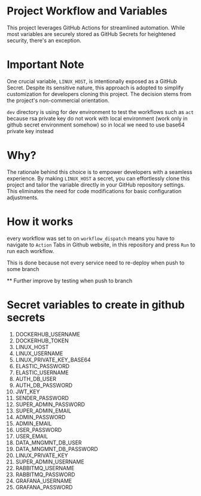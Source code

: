 # Project Workflow and Variables

This project leverages GitHub Actions for streamlined automation. While most variables are securely stored as GitHub Secrets for heightened security, there's an exception.

# Important Note

One crucial variable, `LINUX_HOST`, is intentionally exposed as a GitHub Secret. Despite its sensitive nature, this approach is adopted to simplify customization for developers cloning this project. The decision stems from the project's non-commercial orientation.

`dev` directory is using for dev environment to test the workflows such as `act` because rsa private key do not work with local environment (work only in github secret environment somehow) so in local we need to use base64 private key instead

# Why?

The rationale behind this choice is to empower developers with a seamless experience. By making `LINUX_HOST` a secret, you can effortlessly clone this project and tailor the variable directly in your GitHub repository settings. This eliminates the need for code modifications for basic configuration adjustments.


# How it works 

every workflow was set to on `workflow_dispatch` means you have to navigate to `Action` Tabs in Github website, in this repository and press `Run` to run each workflow.

This is done because not every service need to re-deploy when push to some branch 

** Further improve by testing when push to branch 

# Secret variables to create in github secrets

1. DOCKERHUB_USERNAME
2. DOCKERHUB_TOKEN
3. LINUX_HOST
4. LINUX_USERNAME
5. LINUX_PRIVATE_KEY_BASE64
6. ELASTIC_PASSWORD
7. ELASTIC_USERNAME
8. AUTH_DB_USER
9. AUTH_DB_PASSWORD
10. JWT_KEY
11. SENDER_PASSWORD
12. SUPER_ADMIN_PASSWORD
13. SUPER_ADMIN_EMAIL
14. ADMIN_PASSWORD
15. ADMIN_EMAIL
16. USER_PASSWORD
17. USER_EMAIL
18. DATA_MNGMNT_DB_USER
19. DATA_MNGMNT_DB_PASSWORD
20. LINUX_PRIVATE_KEY
21. SUPER_ADMIN_USERNAME
22. RABBITMQ_USERNAME
23. RABBITMQ_PASSWORD
24. GRAFANA_USERNAME
25. GRAFANA_PASSWORD